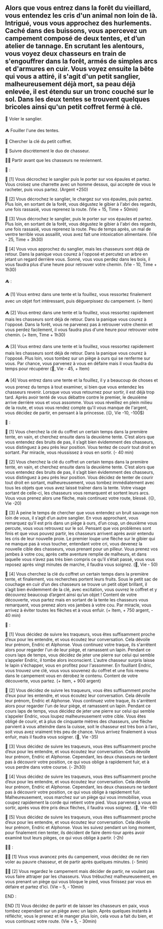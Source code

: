 ## Alors que vous entrez dans la forêt du vieillard, vous entendez les cris d'un animal non loin de là. Intrigué, vous vous approchez des hurlements. Caché dans des buissons, vous apercevez un campement composé de deux tentes, et d’un atelier de tannage. En scrutant les alentours, vous voyez deux chasseurs en train de s'engouffrer dans la forêt, armés de simples arcs et d'armures en cuir. Vous voyez ensuite la bête qui vous a attiré, il s'agit d'un petit sanglier, malheureusement déjà mort, sa peau déjà enlevée, il est étendu sur un tronc couché sur le sol. Dans les deux tentes se trouvent quelques bricoles ainsi qu'un petit coffret fermé à clé.

🥩 Voler le sanglier.

⛺ Fouiller l'une des tentes.

🔑 Chercher la clé du petit coffret.

👥 Suivre discrètement le duo de chasseur.

🚶‍♂‍ Partir avant que les chasseurs ne reviennent.

🥩 :

🥩 [1] Vous décrochez le sanglier puis le porter sur vos épaules et partez. Vous croisez une charrette avec un homme dessus, qui accepte de vous le racheter, puis vous partez. 
(Argent +250)

🥩 [2] Vous décrochez le sanglier, le chargez sur vos épaules, puis partez. Plus loin, en sortant de la forêt, vous dégustez le gibier à l'abri des regards, une fois rassasié, vous reprenez la route. 
(Vie + 15, Time + 50min)

🥩 [3] Vous décrochez le sanglier, puis le porter sur vos épaules et partez. Plus loin, en sortant de la forêt, vous dégustez le gibier à l'abri des regards, une fois rassasié, vous reprenez la route. Peu de temps après, un mal de ventre terrible vous assaillit, vous avez fait une intoxication alimentaire. 
(Vie - 25, Time + 3h30)

🥩 [4] Vous vous approchez du sanglier, mais les chasseurs sont déjà de retour. Dans la panique vous courez à l'opposé et percutez un arbre en jetant un regard derrière vous. Sonné, vous vous perdez dans les bois, il vous faudra plus d'une heure pour retrouver votre chemin. 
(Vie - 10, Time + 1h30)


⛺ :

⛺ [1] Vous entrez dans une tente et la fouillez, vous ressortez finalement avec un objet fort intéressant, puis déguerpissez du campement. 
(+ Item)

⛺ [2] Vous entrez dans une tente et la fouillez, vous ressortez rapidement mais les chasseurs sont déjà de retour. Dans la panique vous courez à l'opposé. Dans la forêt, vous ne parvenez pas à retrouver votre chemin et vous perdez facilement, il vous faudra plus d'une heure pour retrouver votre chemin. 
(+ Item, Time + 1h30)

⛺ [3] Vous entrez dans une tente et la fouillez, vous ressortez rapidement mais les chasseurs sont déjà de retour. Dans la panique vous courez à l'opposé. Plus loin, vous tombez  sur un piège à ours qui se renferme sur vous. Par chance, vous parvenez à vous en défaire mais il vous faudra du temps pour récupérer 
(🤕, Vie - 45, + Item)

⛺ [4] Vous entrez dans une tente et la fouillez, il y a beaucoup de choses et vous prenez du temps à tout examiner, si bien que vous entendez les chasseurs revenir. Lorsque vous vous retournez pour sortir, il est déjà trop tard. Après avoir tenté de vous débattre contre le premier, le deuxième arrive derrière vous et vous assomme. Vous vous réveillez en plein milieu de la route, et vous vous rendez compte qu'il vous manque de l'argent, vous décidez de partir, en pensant à la princesse. 
(😖, Vie -10, -100$)


🔑 :

🔑 [1] Vous cherchez la clé du coffret un certain temps dans la première tente, en vain, et cherchez ensuite dans la deuxième tente. C’est alors que vous entendez des bruits de pas, il s’agit bien évidemment des chasseurs, vous distinguez à peu près leur position. Vous tentez de courir tout droit en sortant. Par miracle, vous réussissez à vous en sortir. 
(- 40 min)

🔑 [2] Vous cherchez la clé du coffret un certain temps dans la première tente, en vain, et cherchez ensuite dans la deuxième tente. C’est alors que vous entendez des bruits de pas, il s’agit bien évidemment des chasseurs, vous distinguez à peu près leur position. Vous décidez de tenter de courir tout droit en sortant, malheureusement, vous tombez immédiatement avec tous les objets que vous avez laissé traîner dans la tente. Votre visage sortant de celle-ci, les chasseurs vous remarquent et sortent leurs arcs. Vous vous prenez alors une flèche, mais continuez votre route, blessé.
(😖, Vie -20)

🔑 [3] À peine le temps de chercher que vous entendez un bruit sauvage non loin de vous, il s’agit d’un autre sanglier. En vous approchant, vous remarquez qu’il est pris dans un piège à ours, d’un coup, un deuxième vous percute, vous vous retrouvez sur le sol. Pensant que vos problèmes sont finis et que vous pouvez partir, les chasseurs arrivent après avoir entendu les cris de leur nouvelle proie. Le premier loupe une flèche sur le gibier qui ne manque pas à vous toucher, entendant votre cri, vous devenez la nouvelle cible des chasseurs, vous prenant pour un pilleur. Vous prenez vos jambes à votre cou, après cette aventure remplie de malheurs, et dans laquelle vous n’avez pas très bien compris ce qu’il s’était passé, vous vous reposez après vingt minutes de marche, il faudra vous soignez. 
(🤕, Vie - 50)

🔑 [4] Vous cherchez la clé du coffret un certain temps dans la première tente, et finalement, vos recherches portent leurs fruits. Sous le petit sac de couchage en cuir d’un des chasseurs se trouve un petit objet brillant, il s’agit bien évidemment de la clé, avec excitation, vous ouvrez le coffret et y découvrez beaucoup d’argent ainsi qu’un objet ! Content de votre découverte, vous partez mais en sortant de la tente les chasseurs vous remarquent, vous prenez alors vos jambes à votre cou. Par miracle, vous arrivez à éviter toutes les flèches et à vous enfuir. 
(+ Item, + 750 argent, - 40 min)


👥 :

👥 [1] Vous décidez de suivre les traqueurs, vous êtes suffisamment proche d’eux pour les entendre, et vous écoutez leur conversation. Cela dévoile leur prénom, Endric et Alphonse. Vous continuez votre traque, ils s'arrêtent alors pour regarder l'un de leur piège, et ramassent un lapin. Pendant ce cours laps de temps, vous décidez de jeter une pierre sur celui qui semble s’appeler Endric, il tombe alors inconscient. L'autre chasseur surpris laisse le lapin s'échapper, vous en profitez pour l'assommer. En fouillant Endric, vous trouvez une clé, vous vous souvenez du coffret et une fois revenu dans le campement vous en dérobez le contenu. Content de votre découverte, vous partez.
(+ Item, + 900 argent)

👥 [2] Vous décidez de suivre les traqueurs, vous êtes suffisamment proche d’eux pour les entendre, et vous écoutez leur conversation. Cela dévoile leur prénom, Endric et Alphonse. Vous continuez votre traque, ils s'arrêtent alors pour regarder l'un de leur piège, et ramassent un lapin. Pendant ce cours laps de temps, vous décidez de jeter une pierre sur celui qui semble s’appeler Endric, vous loupez malheureusement votre cible. Vous êtes obligé de courir, et à plus de cinquante mètres des chasseurs, une flèche parvient à vous atteindre dans la cuisse, soit le chasseur est très bon à l’arc, soit vous avez vraiment très peu de chance. Vous arrivez finalement à vous enfuir, mais il faudra vous soigner. 
(🤕, Vie -35)

👥 [3] Vous décidez de suivre les traqueurs, vous êtes suffisamment proche d’eux pour les entendre, et vous écoutez leur conversation. Cela dévoile leur prénom, Endric et Alphonse. Cependant, les deux chasseurs ne tardent pas à découvrir votre position, ce qui vous oblige à rapidement fuir, et à vous perdre dans votre course. 
(- 2h30)

👥 [4] Vous décidez de suivre les traqueurs, vous êtes suffisamment proche d’eux pour les entendre, et vous écoutez leur conversation. Cela dévoile leur prénom, Endric et Alphonse. Cependant, les deux chasseurs ne tardent pas à découvrir votre position, ce qui vous oblige à rapidement fuir. Malheureusement, vous marchez sur un piège qui vous immobilise, vous coupez rapidement la corde qui retient votre pied. Vous parvenez à vous en sortir, après vous être pris deux flèches, il faudra vous soignez. 
(🤕, Vie -60)

👥 [5] Vous décidez de suivre les traqueurs, vous êtes suffisamment proche d’eux pour les entendre, et vous écoutez leur conversation. Cela dévoile leur prénom, Endric et Alphonse. Vous les suivez pendant un long moment, pour finalement rien tenter, ils décident de faire demi-tour après avoir examiné tout leurs pièges, ce qui vous oblige à partir. 
(-2h)


🚶‍♂‍ :

🚶‍♂‍ [1] Vous vous avancez près du campement, vous décidez de ne rien voler au pauvre chasseur, et de partir après quelques minutes. (- 5min)

🚶‍♂‍ [2] Vous regardez le campement mais décider de partir, ne voulant pas vous faire attraper par les chasseurs. Vous trébuchez malheureusement, en vous prenant un piège qui vous bloque le pied, vous finissez par vous en défaire et partez d’ici. 
(Vie – 5, - 10min)

END :

END [1] Vous décidez de partir et de laisser les chasseurs en paix, vous tombez cependant sur un piège avec un lapin. Après quelques instants à réfléchir, vous le prenez et le manger plus loin, cela vous a fait du bien, et vous continuez votre route. 
(Vie + 5, - 30min)
